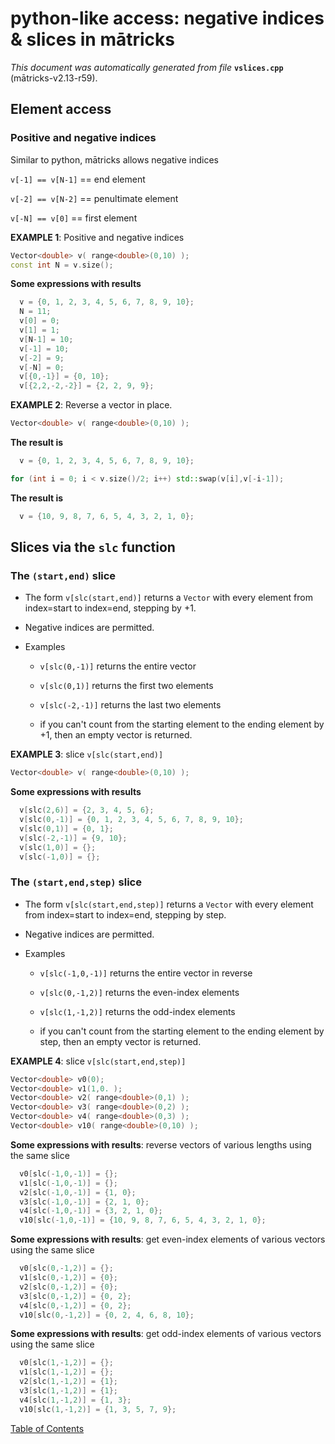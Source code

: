 
# python-like access: negative indices & slices in mātricks
_This document was automatically generated from file_ **`vslices.cpp`** (mātricks-v2.13-r59).

## Element access
### Positive and negative indices
Similar to python, mātricks allows negative indices

`v[-1] == v[N-1]` == end element

`v[-2] == v[N-2]` == penultimate element

`v[-N] == v[0]`   == first element



**EXAMPLE 1**: Positive and negative indices
```C++
Vector<double> v( range<double>(0,10) );
const int N = v.size();
```

**Some expressions with results**
```C++
  v = {0, 1, 2, 3, 4, 5, 6, 7, 8, 9, 10}; 
  N = 11; 
  v[0] = 0; 
  v[1] = 1; 
  v[N-1] = 10; 
  v[-1] = 10; 
  v[-2] = 9; 
  v[-N] = 0; 
  v[{0,-1}] = {0, 10}; 
  v[{2,2,-2,-2}] = {2, 2, 9, 9}; 
```



**EXAMPLE 2**: Reverse a vector in place.
```C++
Vector<double> v( range<double>(0,10) );
```

**The result is**
```C++
  v = {0, 1, 2, 3, 4, 5, 6, 7, 8, 9, 10}; 
```

```C++
for (int i = 0; i < v.size()/2; i++) std::swap(v[i],v[-i-1]);
```

**The result is**
```C++
  v = {10, 9, 8, 7, 6, 5, 4, 3, 2, 1, 0}; 
```

## Slices via the `slc` function
### The `(start,end)` slice
* The form `v[slc(start,end)]` returns a `Vector` with every element from index=start to index=end, stepping by +1.

* Negative indices are permitted.

* Examples

  * `v[slc(0,-1)]` returns the entire vector

  * `v[slc(0,1)]` returns the first two elements

  * `v[slc(-2,-1)]` returns the last two elements

  *  if you can't count from the starting element to the ending element by +1, then an empty vector is returned.



**EXAMPLE 3**: slice `v[slc(start,end)]`
```C++
Vector<double> v( range<double>(0,10) );
```

**Some expressions with results**
```C++
  v[slc(2,6)] = {2, 3, 4, 5, 6}; 
  v[slc(0,-1)] = {0, 1, 2, 3, 4, 5, 6, 7, 8, 9, 10}; 
  v[slc(0,1)] = {0, 1}; 
  v[slc(-2,-1)] = {9, 10}; 
  v[slc(1,0)] = {}; 
  v[slc(-1,0)] = {}; 
```

### The `(start,end,step)` slice
* The form `v[slc(start,end,step)]` returns a `Vector` with every element from index=start to index=end, stepping by step.

* Negative indices are permitted.

* Examples

  * `v[slc(-1,0,-1)]` returns the entire vector in reverse

  * `v[slc(0,-1,2)]` returns the even-index elements

  * `v[slc(1,-1,2)]` returns the odd-index elements

  *  if you can't count from the starting element to the ending element by step, then an empty vector is returned.



**EXAMPLE 4**: slice `v[slc(start,end,step)]`
```C++
Vector<double> v0(0);
Vector<double> v1(1,0. );
Vector<double> v2( range<double>(0,1) );
Vector<double> v3( range<double>(0,2) );
Vector<double> v4( range<double>(0,3) );
Vector<double> v10( range<double>(0,10) );
```

**Some expressions with results**: reverse vectors of various lengths using the same slice
```C++
  v0[slc(-1,0,-1)] = {}; 
  v1[slc(-1,0,-1)] = {}; 
  v2[slc(-1,0,-1)] = {1, 0}; 
  v3[slc(-1,0,-1)] = {2, 1, 0}; 
  v4[slc(-1,0,-1)] = {3, 2, 1, 0}; 
  v10[slc(-1,0,-1)] = {10, 9, 8, 7, 6, 5, 4, 3, 2, 1, 0}; 
```

**Some expressions with results**: get even-index elements of various vectors using the same slice
```C++
  v0[slc(0,-1,2)] = {}; 
  v1[slc(0,-1,2)] = {0}; 
  v2[slc(0,-1,2)] = {0}; 
  v3[slc(0,-1,2)] = {0, 2}; 
  v4[slc(0,-1,2)] = {0, 2}; 
  v10[slc(0,-1,2)] = {0, 2, 4, 6, 8, 10}; 
```

**Some expressions with results**: get odd-index elements of various vectors using the same slice
```C++
  v0[slc(1,-1,2)] = {}; 
  v1[slc(1,-1,2)] = {}; 
  v2[slc(1,-1,2)] = {1}; 
  v3[slc(1,-1,2)] = {1}; 
  v4[slc(1,-1,2)] = {1, 3}; 
  v10[slc(1,-1,2)] = {1, 3, 5, 7, 9}; 
```


[Table of Contents](README.md)
